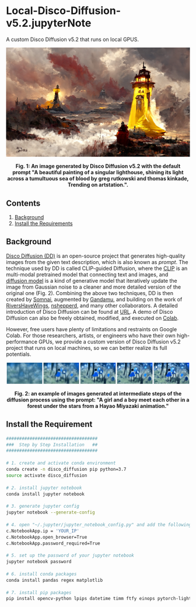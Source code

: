 # Local-Disco-Diffusion-v5.2.jupyterNote
A custom Disco Diffusion v5.2 that runs on local GPUS.


<p align = "center"><img src="./assets/fig/fig1.png"  alt="An image generated by the disco diffusion."></p>
<p align = "center"><b>Fig. 1: An image generated by Disco Diffusion v5.2 with the default prompt "A beautiful painting of a singular lighthouse, shining its light across a tumultuous sea of blood by greg rutkowski and thomas kinkade, Trending on artstation.".</b></p>


## Contents
1. [Background](#background)
2. [Install the Requirements](#install-the-requirement)


## Background
[Disco Diffusion (DD)](https://colab.research.google.com/github/alembics/disco-diffusion/blob/main/Disco_Diffusion.ipynb) is an open-source project that generates high-quality images from the given text description, which is also known as *prompt*. The technique used by DD is called CLIP-guided Diffusion, where the [CLIP](https://openai.com/blog/clip/) is an multi-modal pretrained model that connecting text and images, and [diffusion model](https://lilianweng.github.io/posts/2021-07-11-diffusion-models/) is a kind of generative model that iteratively update the image from Gaussian noise to a cleaner and more detailed version of the original one (Fig. 2). Combining the above two techniques, DD is then created by [Somnai](https://twitter.com/Somnai_dreams), augmented by [Gandamu](https://twitter.com/gandamu_ml), and building on the work of [RiversHaveWings](https://twitter.com/RiversHaveWings), [nshepperd](https://twitter.com/nshepperd1), and many other collaborators. A detailed introduction of Disco Diffusion can be found at [URL](https://docs.google.com/document/d/1l8s7uS2dGqjztYSjPpzlmXLjl5PM3IGkRWI3IiCuK7g/edit). A demo of Disco Diffusion can also be freely obtained, modified, and executed on [Colab](https://colab.research.google.com/github/alembics/disco-diffusion/blob/main/Disco_Diffusion.ipynb). 

However, free users have plenty of limitations and restraints on Google Colab. For those researchers, artists, or engineers who have their own high-performance GPUs, we provide a custom version of Disco Diffusion v5.2 project that runs on local machines, so we can better realize its full potentials.

<p align = "center"><img src="./assets/fig/fig2.png"  alt="The generation process of disco diffusion."></p>
<p align = "center"><b>Fig. 2: an example of images generated at intermediate steps of the diffusion process using the prompt: "A girl and a boy meet each other in a forest under the stars from a Hayao Miyazaki animation."</b></p>


## Install the Requirement
```bash
###################################
###  Step by Step Installation   ##
###################################

# 1. create and activate conda environment
conda create -n disco_diffusion pip python=3.7
source activate disco_diffusion

# 2. install jupyter notebook
conda install jupyter notebook

# 3. generate jupyter config
jupyter notebook --generate-config

# 4. open "~/.jupyter/jupyter_notebook_config.py" and add the following three lines
c.NotebookApp.ip = 'YOUR_IP'
c.NotebookApp.open_browser=True
c.NotebookApp.password_required=True

# 5. set up the password of your jupyter notebook
jupyter notebook password

# 6. install conda packages
conda install pandas regex matplotlib

# 7. install pip packages
pip install opencv-python lpips datetime timm ftfy einops pytorch-lightning omegaconf
```